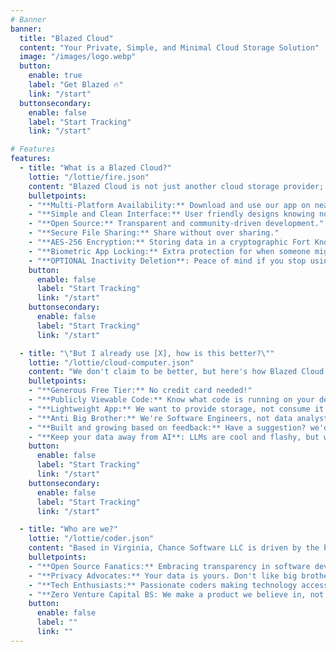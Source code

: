 ```yaml
---
# Banner
banner:
  title: "Blazed Cloud"
  content: "Your Private, Simple, and Minimal Cloud Storage Solution"
  image: "/images/logo.webp"
  button:
    enable: true
    label: "Get Blazed 🔥"
    link: "/start"
  buttonsecondary:
    enable: false
    label: "Start Tracking"
    link: "/start"

# Features
features:
  - title: "What is a Blazed Cloud?"
    lottie: "/lottie/fire.json"
    content: "Blazed Cloud is not just another cloud storage provider; it's a blazing experience for all your file storage needs"
    bulletpoints:
    - "**Multi-Platform Availability:** Download and use our app on nearly any device, or even use our web portal from anywhere!"
    - "**Simple and Clean Interface:** User friendly designs knowing not everyone is a tech wiz"
    - "**Open Source:** Transparent and community-driven development."
    - "**Secure File Sharing:** Share without over sharing."
    - "**AES-256 Encryption:** Storing data in a cryptographic Fort Knox"
    - "**Biometric App Locking:** Extra protection for when someone might be snooping on your phone."
    - "**OPTIONAL Inactivity Deletion**: Peace of mind if you stop using our service, your files won't just be sitting there"
    button:
      enable: false
      label: "Start Tracking"
      link: "/start"
    buttonsecondary:
      enable: false
      label: "Start Tracking"
      link: "/start"

  - title: "\"But I already use [X], how is this better?\""
    lottie: "/lottie/cloud-computer.json"
    content: "We don't claim to be better, but here's how Blazed Cloud stands out from the crowd:"
    bulletpoints:
    - "**Generous Free Tier:** No credit card needed!"
    - "**Publicly Viewable Code:** Know what code is running on your device."
    - "**Lightweight App:** We want to provide storage, not consume it."
    - "**Anti Big Brother:** We're Software Engineers, not data analysts."
    - "**Built and growing based on feedback:** Have a suggestion? we'd love to hear it through email or GitHub!"
    - "**Keep your data away from AI**: LLMs are cool and flashy, but we don't let it come anywhere near your data"
    button:
      enable: false
      label: "Start Tracking"
      link: "/start"
    buttonsecondary:
      enable: false
      label: "Start Tracking"
      link: "/start"

  - title: "Who are we?"
    lottie: "/lottie/coder.json"
    content: "Based in Virginia, Chance Software LLC is driven by the belief that software should be open and stupid simple. We are:"
    bulletpoints:
    - "**Open Source Fanatics:** Embracing transparency in software development. With 7+ Years of experience coding for the OSS community"
    - "**Privacy Advocates:** Your data is yours. Don't like big brother? Neither do we."
    - "**Tech Enthusiasts:** Passionate coders making technology accessible."
    - "**Zero Venture Capital BS: We make a product we believe in, not just another toy for investor nonsense.**"
    button:
      enable: false
      label: ""
      link: ""
---
```

